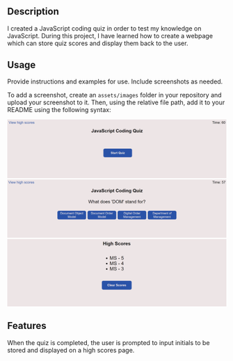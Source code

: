# <JavaScript-Coding-Quiz>

## Description

I created a JavaScript coding quiz in order to test my knowledge on JavaScript.
During this project, I have learned how to create a webpage which can store quiz scores and display them back to the user.

## Usage

Provide instructions and examples for use. Include screenshots as needed.

To add a screenshot, create an `assets/images` folder in your repository and upload your screenshot to it. Then, using the relative file path, add it to your README using the following syntax:

![start-quiz-page](assets/images/start-quiz-page.png)
![quiz-page](assets/images/quiz-page.png)
![scores-page](assets/images/high-scores.png)

## Features

When the quiz is completed, the user is prompted to input initials to be stored and displayed on a high scores page.
